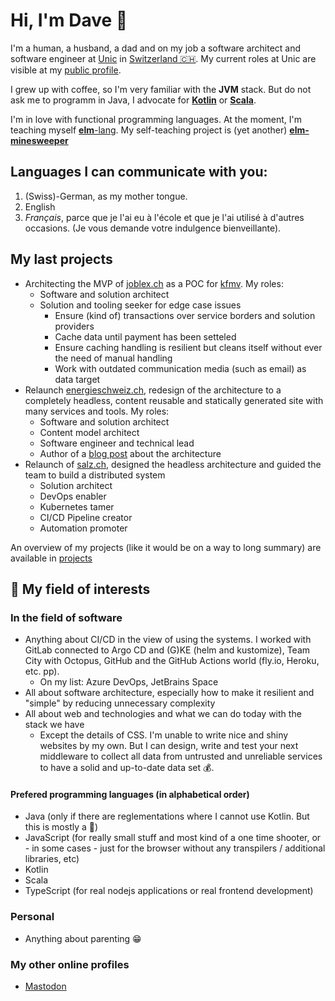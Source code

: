 # Hi, I'm Dave 👋
I'm a human, a husband, a dad and on my job a software architect and software engineer at [Unic](https://www.unic.com) in [Switzerland 🇨🇭](https://www.openstreetmap.org/relation/51701). My current roles at Unic are visible at my [public profile](https://www.unic.com/david-daester).

I grew up with coffee, so I'm very familiar with the **JVM** stack. But do not ask me to programm in Java, I advocate for [**Kotlin**](https://kotlinlang.org/) or [**Scala**](https://www.scala-lang.org/).

I'm in love with functional programming languages. At the moment, I'm teaching myself [**elm**-lang](https://elm-lang.org/). My self-teaching project is (yet another) [**elm-minesweeper**](https://github.com/swissbite/elm-minesweeper)

## Languages I can communicate with you:
1. (Swiss)-German, as my mother tongue.
2. English
3. *Français*, parce que je l'ai eu à l'école et que je l'ai utilisé à d'autres occasions. (Je vous demande votre indulgence bienveillante).

## My last projects
- Architecting the MVP of [joblex.ch](https://www.joblex.ch) as a POC for [kfmv](https://www.kfmv.ch/). My roles:
  - Software and solution architect
  - Solution and tooling seeker for edge case issues
    - Ensure (kind of) transactions over service borders and solution providers
    - Cache data until payment has been setteled
    - Ensure caching handling is resilient but cleans itself without ever the need of manual handling
    - Work with outdated communication media (such as email) as data target
- Relaunch [energieschweiz.ch](https://www.energieschweiz.ch), redesign of the architecture to a completely headless, content reusable and statically generated site with many services and tools. My roles:
  - Software and solution architect
  - Content model architect
  - Software engineer and technical lead
  - Author of a [blog post](https://www.unic.com/de/magazin/experten-blog/2021/headless-energieschweiz) about the architecture
- Relaunch of [salz.ch](https://www.salz.ch), designed the headless architecture and guided the team to build a distributed system
  - Solution architect
  - DevOps enabler
  - Kubernetes tamer
  - CI/CD Pipeline creator
  - Automation promoter

An overview of my projects (like it would be on a way to long summary) are available in [projects](/projects.md)

## 💬 My field of interests
### In the field of software
- Anything about CI/CD in the view of using the systems. I worked with GitLab connected to  Argo CD and (G)KE (helm and kustomize), Team City with Octopus, GitHub and the GitHub Actions world (fly.io, Heroku, etc. pp).
  - On my list: Azure DevOps, JetBrains Space
- All about software architecture, especially how to make it resilient and "simple" by reducing unnecessary complexity
- All about web and technologies and what we can do today with the stack we have
  - Except the details of CSS. I'm unable to write nice and shiny websites by my own. But I can design, write and test your next middleware to collect all data from untrusted and unreliable services to have a solid and up-to-date data set 💰.
 
#### Prefered programming languages (in alphabetical order)
- Java (only if there are reglementations where I cannot use Kotlin. But this is mostly a 🚩)
- JavaScript (for really small stuff and most kind of a one time shooter, or - in some cases - just for the browser without any transpilers / additional libraries, etc)
- Kotlin
- Scala
- TypeScript (for real nodejs applications or real frontend development)

### Personal
- Anything about parenting 😁

### My other online profiles
- <a rel="me" href="https://swiss.social/@swissbite">Mastodon</a>


<!--
**Swissbite/swissbite** is a ✨ _special_ ✨ repository because its `README.md` (this file) appears on your GitHub profile.

Here are some ideas to get you started:

- 🔭 I’m currently working on ...
- 🌱 I’m currently learning ...
- 👯 I’m looking to collaborate on ...
- 🤔 I’m looking for help with ...
- 💬 Ask me about ...
- 📫 How to reach me: ...
- 😄 Pronouns: ...
- ⚡ Fun fact: ...
-->
